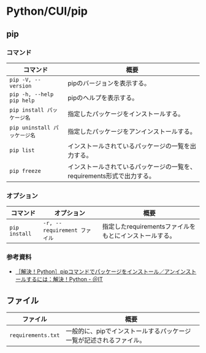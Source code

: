 # Python/CUI/pip

## pip

### コマンド

| コマンド                         | 概要                                                         |
| -------------------------------- | ------------------------------------------------------------ |
| `pip -V, --version`              | pipのバージョンを表示する。                                  |
| `pip -h, --help`<br />`pip help` | pipのヘルプを表示する。                                      |
| `pip install パッケージ名`       | 指定したパッケージをインストールする。                       |
| `pip uninstall パッケージ名`     | 指定したパッケージをアンインストールする。                   |
| `pip list`                       | インストールされているパッケージの一覧を出力する。           |
| `pip freeze`                     | インストールされているパッケージの一覧を、requirements形式で出力する。 |

### オプション

| コマンド      | オプション                   | 概要                                                   |
| ------------- | ---------------------------- | ------------------------------------------------------ |
| `pip install` | `-r, --requirement ファイル` | 指定したrequirementsファイルをもとにインストールする。 |

### 参考資料

- [［解決！Python］pipコマンドでパッケージをインストール／アンインストールするには：解決！Python - ＠IT](https://atmarkit.itmedia.co.jp/ait/articles/2212/13/news013.html)

## ファイル

| ファイル           | 概要                                                         |
| ------------------ | ------------------------------------------------------------ |
| `requirements.txt` | 一般的に、pipでインストールするパッケージ一覧が記述されるファイル。 |

